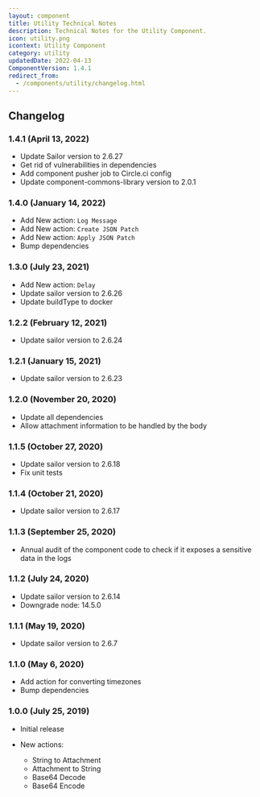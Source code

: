 ```yaml
---
layout: component
title: Utility Technical Notes
description: Technical Notes for the Utility Component.
icon: utility.png
icontext: Utility Component
category: utility
updatedDate: 2022-04-13
ComponentVersion: 1.4.1
redirect_from:
  - /components/utility/changelog.html
---
```


## Changelog

### 1.4.1 (April 13, 2022)

* Update Sailor version to 2.6.27
* Get rid of vulnerabilities in dependencies
* Add component pusher job to Circle.ci config
* Update component-commons-library version to 2.0.1

### 1.4.0 (January 14, 2022)

* Add New action: `Log Message`
* Add New action: `Create JSON Patch`
* Add New action: `Apply JSON Patch`
* Bump dependencies

### 1.3.0 (July 23, 2021)

* Add New action: `Delay`
* Update sailor version to 2.6.26
* Update buildType to docker

### 1.2.2 (February 12, 2021)

* Update sailor version to 2.6.24

### 1.2.1 (January 15, 2021)

* Update sailor version to 2.6.23

### 1.2.0 (November 20, 2020)

* Update all dependencies
* Allow attachment information to be handled by the body

### 1.1.5 (October 27, 2020)

* Update sailor version to 2.6.18
* Fix unit tests

### 1.1.4 (October 21, 2020)

* Update sailor version to 2.6.17

### 1.1.3 (September 25, 2020)

* Annual audit of the component code to check if it exposes a sensitive data in the logs

### 1.1.2 (July 24, 2020)

* Update sailor version to 2.6.14
* Downgrade node: 14.5.0

### 1.1.1 (May 19, 2020)

* Update sailor version to 2.6.7

### 1.1.0 (May 6, 2020)

* Add action for converting timezones
* Bump dependencies

### 1.0.0 (July 25, 2019)

* Initial release

* New actions:

  - String to  Attachment
  - Attachment to String
  - Base64 Decode
  - Base64 Encode
